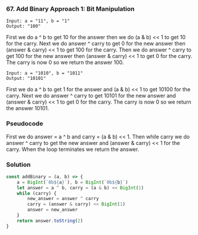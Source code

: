 ### 67. Add Binary Approach 1: Bit Manipulation 

```
Input: a = "11", b = "1"
Output: "100"
```

First we do a ^ b to get 10 for the answer then we do (a & b) << 1 to get 10 for the carry. Next we do answer ^ carry to get 0 for the new answer then (answer & carry) << 1 to get 100 for the carry. Then we do answer ^ carry to get 100 for the new answer then (answer & carry) << 1 to get 0 for the carry. The carry is now 0 so we return the answer 100.

```
Input: a = "1010", b = "1011"
Output: "10101"
```

First we do a ^ b to get 1 for the answer and (a & b) << 1 to get 10100 for the carry. Next we do answer ^ carry to get 10101 for the new answer and (answer & carry) << 1 to get 0 for the carry. The carry is now 0 so we return the answer 10101.

### Pseudocode
First we do answer = a ^ b  and carry = (a & b) << 1. Then while carry we do answer ^ carry to get the new answer and (answer & carry) << 1 for the carry. When the loop terminates we return the answer.

### Solution
```js
const addBinary = (a, b) => {
    a = BigInt(`0b${a}`), b = BigInt(`0b${b}`)
    let answer = a ^ b, carry = (a & b) << BigInt(1)
    while (carry) {
        new_answer = answer ^ carry
        carry = (answer & carry) << BigInt(1)
        answer = new_answer
    }
    return answer.toString(2)
}
```